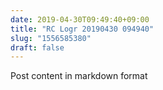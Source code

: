 ```yaml
---
date: 2019-04-30T09:49:40+09:00
title: "RC Logr 20190430 094940"
slug: "1556585380"
draft: false
---
```


Post content in markdown format
